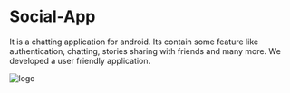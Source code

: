 # Social-App
It is a chatting application for android. Its contain some feature like authentication, chatting, stories sharing with friends and many more. We developed a user friendly application.

![logo](https://github.com/P-I-K-U/Social-App/blob/master/a1banner.gif)

